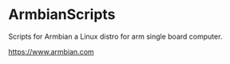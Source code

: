 ArmbianScripts
================
Scripts for Armbian a Linux distro for arm single board computer.

https://www.armbian.com
